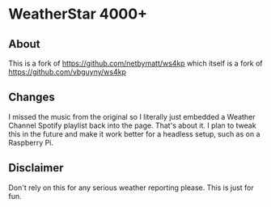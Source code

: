 # WeatherStar 4000+

## About

This is a fork of https://github.com/netbymatt/ws4kp which itself is a fork of https://github.com/vbguyny/ws4kp

## Changes

I missed the music from the original so I literally just embedded a Weather Channel Spotify playlist back into the page. That's about it. I plan to tweak this in the future and make it work better for a headless setup, such as on a Raspberry Pi.

## Disclaimer

Don't rely on this for any serious weather reporting please. This is just for fun.